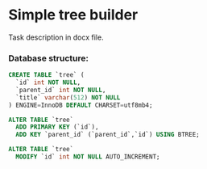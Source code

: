 # Simple tree builder
Task description in docx file.
### Database structure:
```sql
CREATE TABLE `tree` (
  `id` int NOT NULL,
  `parent_id` int NOT NULL,
  `title` varchar(512) NOT NULL
) ENGINE=InnoDB DEFAULT CHARSET=utf8mb4;

ALTER TABLE `tree`
  ADD PRIMARY KEY (`id`),
  ADD KEY `parent_id` (`parent_id`,`id`) USING BTREE;

ALTER TABLE `tree`
  MODIFY `id` int NOT NULL AUTO_INCREMENT;
```
